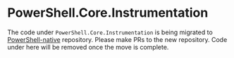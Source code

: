 # PowerShell.Core.Instrumentation

The code under `PowerShell.Core.Instrumentation` is being migrated to [PowerShell-native](https://github.com/PowerShell/PowerShell-native) repository.
Please make PRs to the new repository.
Code under here will be removed once the move is complete.